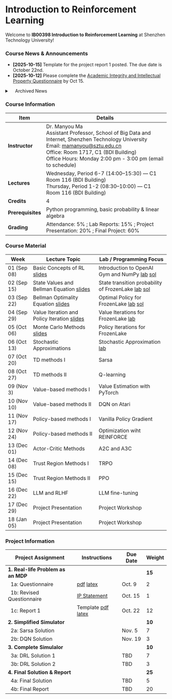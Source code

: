 #  Introduction to Reinforcement Learning

Welcome to **IB00398 Introduction to Reinforcement Learning** at Shenzhen Technology University!  

### Course News & Announcements
- **[2025-10-15]** Template for the project report 1 posted. The due date is October 22nd. <br>
- **[2025-10-12]** Please complete the [Academic Integrity and Intellectual Property Questionnaire](https://github.com/manyouma/DRL_sztu/blob/main/project_guide/IW_IP.pdf) by Oct 15.  <br>



<details>
<summary>&nbsp;&nbsp;&nbsp;&nbsp;Archived News</summary>
    - **[2025-10-11]** All future lecture are moved to C-1-116 (BDI Building). <br>
    - **[2025-10-10]** There will be a make-up lecture on Oct. 11th (Saturday). <br>
    - **[2025-09-26]** Project 1a posted. The due date is Oct. 9th. <br>
    - **[2025-09-24]** Lab 2 solutions posted. <br>
    - **[2025-09-23]** Lecture on September 24 is cancelled due to the typhoon landing. Stay safe everyone! <br>
    - **[2025-09-18]** Lab 1 solutions posted. <br>
    - **[2025-09-17]** Course GitHub repo opened. <br>

</details>

### Course Information 

| **Item**          | **Details** |
|-------------------|-------------|
| **Instructor**    | Dr. Manyou Ma <br> Assistant Professor, School of Big Data and Internet, Shenzhen Technology University <br> Email: [mamanyou@sztu.edu.cn](mailto:mamanyou@sztu.edu.cn) <br> Office: Room 1717, C1 (BDI Building) <br> Office Hours: Monday 2:00 pm - 3:00 pm (email to schedule) |
| **Lectures**      | Wednesday, Period 6-7 (14:00–15:30) — C1 Room 116 (BDI Building)  <br> Thursday, Period 1-2 (08:30–10:00) — C1 Room 116 (BDI Building) |
| **Credits**       | 4 |
| **Prerequisites** | Python programming, basic probability & linear algebra |
| **Grading**       | Attendance: 5% ; Lab Reports: 15% ; Project Presentation: 20% ; Final Project: 60% |


### Course Material 
| Week | Lecture Topic | Lab / Programming Focus |
|--------|------------------|------------------------|
| 01 (Sep 08)| Basic Concepts of RL [slides](https://github.com/MathFoundationRL/Book-Mathematical-Foundation-of-Reinforcement-Learning/blob/main/Lecture%20slides/slidesContinuouslyUpdated/L1-Basic%20concepts.pdf) |  Introduction to OpenAI Gym and NumPy [lab](https://github.com/manyouma/DRL_sztu/blob/main/labs/Lab01_frozenLake_intro.ipynb) [sol](https://github.com/manyouma/DRL_sztu/blob/main/labs/Lab01_frozenLake_intro_ans.ipynb)|
| 02 (Sep 15)| State Values and Bellman Equation [slides](https://github.com/MathFoundationRL/Book-Mathematical-Foundation-of-Reinforcement-Learning/blob/main/Lecture%20slides/slidesContinuouslyUpdated/L2-Bellman%20equation.pdf) | State transition probability of FrozenLake [lab](https://github.com/manyouma/DRL_sztu/blob/main/labs/Lab02_frozenLake_MDP.ipynb) [sol](https://github.com/manyouma/DRL_sztu/blob/main/labs/Lab02_frozenLake_MDP_sol.ipynb)|
| 03 (Sep 22)| Bellman Optimality Equation [slides](https://github.com/MathFoundationRL/Book-Mathematical-Foundation-of-Reinforcement-Learning/blob/main/Lecture%20slides/slidesContinuouslyUpdated/L3-Bellman%20optimality%20equation.pdf) | Optimal Policy for FrozenLake [lab](https://github.com/manyouma/DRL_sztu/blob/main/labs/Lab03_frozenLake_optimal.ipynb) [sol](https://github.com/manyouma/DRL_sztu/blob/main/labs/Lab03_frozenLake_optimal_sol.ipynb)|
| 04 (Sep 29)| Value Iteration and Policy Iteration [slides](https://github.com/MathFoundationRL/Book-Mathematical-Foundation-of-Reinforcement-Learning/blob/main/Lecture%20slides/slidesContinuouslyUpdated/L4-Value%20iteration%20and%20policy%20iteration.pdf) | Value Iterations for FrozenLake [lab](https://github.com/manyouma/DRL_sztu/blob/main/labs/Lab04_frozenLake_VI_PI.ipynb)|
| 05 (Oct 06)| Monte Carlo Methods [slides](https://github.com/MathFoundationRL/Book-Mathematical-Foundation-of-Reinforcement-Learning/blob/main/Lecture%20slides/slidesContinuouslyUpdated/L5-Monte%20Carlo%20methods.pdf) | Policy Iterations for FrozenLake|
| 06 (Oct 13)| Stochastic Approximations | Stochastic Approximation [lab](https://github.com/manyouma/DRL_sztu/blob/main/labs/Lab06_StochasticApproximation.ipynb) |
| 07 (Oct 20)| TD methods I  | Sarsa          |
| 08 (Oct 27)| TD methods II | Q-learning     |
| 09 (Nov 3) | Value-based methods I | Value Estimation with PyTorch |
| 10 (Nov 10)| Value-based methods II | DQN on Atari |
| 11 (Nov 17)| Policy-based methods I |  Vanilla Policy Gradient |
| 12 (Nov 24)| Policy-based methods II | Optimization wiht REINFORCE |
| 13 (Dec 01)| Actor-Critic Methods | A2C and A3C  |
| 14 (Dec 08)| Trust Region Methods I | TRPO |
| 15 (Dec 15)| Trust Region Methods II | PPO |
| 16 (Dec 22)| LLM and RLHF  | LLM fine-tuning |
| 17 (Dec 29)| Project Presentation  | Project Workshop |
| 18 (Jan 05)| Project Presentation  | Project Workshop |

### Project Information
| Project Assignment | Instructions | Due Date | Weight |
|--------------------|-------------|----------|--------|
| **1. Real-life Problem as an MDP** | |  | **15** |
| &nbsp;&nbsp;1a: Questionnaire|  [pdf](https://github.com/manyouma/DRL_sztu/blob/main/project_guide/instr_project01a.pdf) [latex](https://github.com/manyouma/DRL_sztu/blob/main/project_guide/version01.tex) | Oct. 9  | 2 |
| &nbsp;&nbsp;1b: Revised Questionnaire | [IP Statement](https://github.com/manyouma/DRL_sztu/blob/main/project_guide/IW_IP.pdf) | Oct. 15 | 1 |
| &nbsp;&nbsp;1c: Report 1       | Template [pdf](https://github.com/manyouma/DRL_sztu/blob/main/project_guide/report1.pdf) [latex](https://github.com/manyouma/DRL_sztu/blob/main/project_guide/template.zip) | Oct. 22  | 12 |
| **2. Simplified Simulator**    | |  |  **10** |
| &nbsp;&nbsp;2a: Sarsa Solution | | Nov. 5   | 7 |
| &nbsp;&nbsp;2b: DQN Solution   | | Nov. 19  | 3 |
| **3. Complete Simulalor**      | |  | **10** |
| &nbsp;&nbsp;3a: DRL Solution 1 | | TBD   | 7 |
| &nbsp;&nbsp;3b: DRL Solution 2 | | TBD  | 3 |
| **4. Final Solution & Report** | |  | **25** |
| &nbsp;&nbsp;4a: Final Solution | | TBD  | 5  |
| &nbsp;&nbsp;4b: Final Report   | | TBD  | 20 |